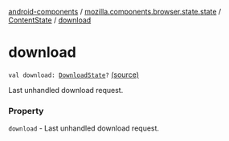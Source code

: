 [android-components](../../index.md) / [mozilla.components.browser.state.state](../index.md) / [ContentState](index.md) / [download](./download.md)

# download

`val download: `[`DownloadState`](../../mozilla.components.browser.state.state.content/-download-state/index.md)`?` [(source)](https://github.com/mozilla-mobile/android-components/blob/master/components/browser/state/src/main/java/mozilla/components/browser/state/state/ContentState.kt#L51)

Last unhandled download request.

### Property

`download` - Last unhandled download request.
